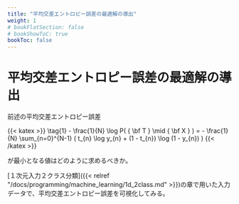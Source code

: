 ```yaml
---
title: "平均交差エントロピー誤差の最適解の導出"
weight: 1
# bookFlatSection: false
# bookShowToC: true
bookToc: false
---
```


# 平均交差エントロピー誤差の最適解の導出

前述の平均交差エントロピー誤差

{{< katex  >}}
\tag{1}
    - \frac{1}{N} \log P( { \bf T } \mid { \bf X } ) 
        = - \frac{1}{N} \sum_{n=0}^{N-1} ( t_{n} \log y_{n} + (1 - t_{n}) \log (1 - y_{n}) ) 
{{< /katex >}}

が最小となる値はどのように求めるべきか。

[１次元入力２クラス分類]({{< relref "/docs/programming/machine_learning/1d_2class.md" >}})の章で用いた入力データで、平均交差エントロピー誤差を可視化してみる。




